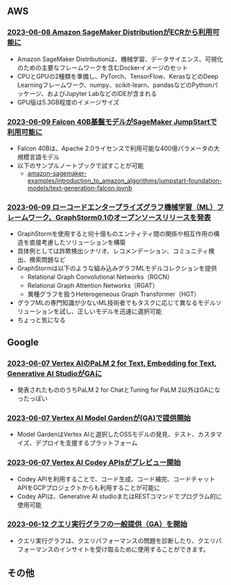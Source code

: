 
## AWS

### [2023-06-08 Amazon SageMaker DistributionがECRから利用可能に](https://aws.amazon.com/jp/blogs/machine-learning/get-started-with-the-open-source-amazon-sagemaker-distribution/)

- Amazon SageMaker Distributionは、機械学習、データサイエンス、可視化のための主要なフレームワークを含むDockerイメージのセット
- CPUとGPUの2種類を準備し、PyTorch、TensorFlow、KerasなどのDeep Learningフレームワーク、numpy、scikit-learn、pandasなどのPythonパッケージ、およびJupyter LabなどのIDEが含まれる
- GPU版は5.3GB程度のイメージサイズ

### [2023-06-09 Falcon 40B基盤モデルがSageMaker JumpStartで利用可能に](https://aws.amazon.com/jp/about-aws/whats-new/2023/06/falcon-40b-foundation-model-tii-sagemaker-jumpstart/)

- Falcon 40Bは、Apache 2.0ライセンスで利用可能な400億パラメータの大規模言語モデル
- 以下のサンプルノートブックで試すことが可能
  - [amazon-sagemaker-examples/introduction_to_amazon_algorithms/jumpstart-foundation-models/text-generation-falcon.ipynb](https://github.com/aws/amazon-sagemaker-examples/blob/main/introduction_to_amazon_algorithms/jumpstart-foundation-models/text-generation-falcon.ipynb)

### [2023-06-09 ローコードエンタープライズグラフ機械学習（ML）フレームワーク、GraphStorm0.1のオープンソースリリースを発表](https://aws.amazon.com/jp/blogs/machine-learning/fast-track-graph-ml-with-graphstorm-a-new-way-to-solve-problems-on-enterprise-scale-graphs/)

- GraphStormを使用すると何十億ものエンティティ間の関係や相互作用の構造を直接考慮したソリューションを構築
- 具体例としては詐欺検出シナリオ、レコメンデーション、コミュニティ検出、検索問題など
- GraphStormは以下のような組み込みグラフMLモデルコレクションを提供
  - Relational Graph Convolutional Networks（RGCN）
  - Relational Graph Attention Networks（RGAT）
  - 異種グラフを扱うHeterogeneous Graph Transformer（HGT）
- グラフMLの専門知識が少ないML技術者でもタスクに応じて異なるモデルソリューションを試し、正しいモデルを迅速に選択可能
- ちょっと気になる

## Google

### [2023-06-07 Vertex AIのPaLM 2 for Text, Embedding for Text, Generative AI StudioがGAに](https://cloud.google.com/release-notes#June_07_2023)

- 発表されたもののうちPaLM 2 for ChatとTuning for PaLM 2以外はGAになったっぽい

### [2023-06-07 Vertex AI Model Gardenが(GA)で提供開始](https://cloud.google.com/release-notes#June_07_2023)

- Model GardenはVertex AIと選択したOSSモデルの発見、テスト、カスタマイズ、デプロイを支援するプラットフォーム

### [2023-06-07 Vertex AI Codey APIsがプレビュー開始](https://cloud.google.com/release-notes#June_07_2023)

- Codey APIを利用することで、コード生成、コード補完、コードチャットAPIをGCPプロジェクトからも利用することが可能に
- Codey APIは、Generative AI studioまたはRESTコマンドでプログラム的に使用可能

### [2023-06-12 クエリ実行グラフの一般提供（GA）を開始](https://cloud.google.com/bigquery/docs/release-notes#June_12_2023)

- クエリ実行グラフは、クエリパフォーマンスの問題を診断したり、クエリパフォーマンスのインサイトを受け取るために使用することができます。

## その他

